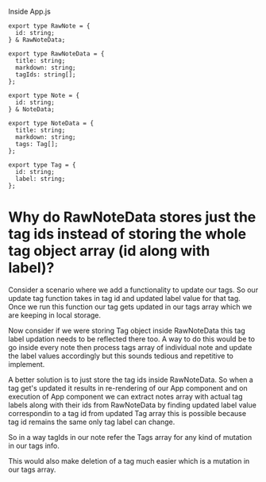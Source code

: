 Inside App.js

```
export type RawNote = {
  id: string;
} & RawNoteData;

export type RawNoteData = {
  title: string;
  markdown: string;
  tagIds: string[];
};

export type Note = {
  id: string;
} & NoteData;

export type NoteData = {
  title: string;
  markdown: string;
  tags: Tag[];
};

export type Tag = {
  id: string;
  label: string;
};

```

# Why do RawNoteData stores just the tag ids instead of storing the whole tag object array (id along with label)?

Consider a scenario where we add a functionality to update our tags. So our update tag
function takes in tag id and updated label value for that tag. Once we run this function
our tag gets updated in our tags array which we are keeping in local storage.

Now consider if we were storing Tag object inside RawNoteData this tag label updation needs to be reflected there too. A way to do this would be to go inside every note then process tags array of individual note and update the label values accordingly but this sounds tedious and repetitive to implement.

A better solution is to just store the tag ids inside RawNoteData. So when a tag get's
updated it results in re-rendering of our App component and on execution of App component we can extract notes array with actual tag labels along with their ids from
RawNoteData by finding updated label value correspondin to a tag id from updated Tag array this is possible because tag id remains the same only tag label can change.

So in a way tagIds in our note refer the Tags array for any kind of mutation in our tags info.

This would also make deletion of a tag much easier which is a mutation in our tags array.
